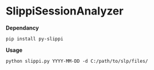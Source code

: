# SlippiSessionAnalyzer

**Dependancy**

```
pip install py-slippi
```

**Usage**

```
python slippi.py YYYY-MM-DD -d C:/path/to/slp/files/
```
